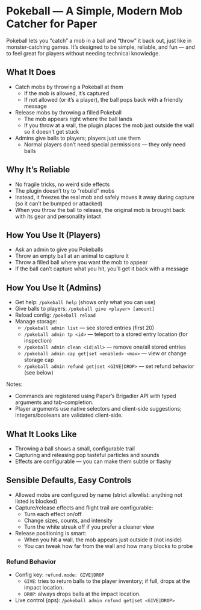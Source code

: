 # Pokeball — A Simple, Modern Mob Catcher for Paper

Pokeball lets you “catch” a mob in a ball and “throw” it back out, just like in monster‑catching games. It’s designed to be simple, reliable, and fun — and to feel great for players without needing technical knowledge.

## What It Does

- Catch mobs by throwing a Pokeball at them
  - If the mob is allowed, it’s captured
  - If not allowed (or it’s a player), the ball pops back with a friendly message
- Release mobs by throwing a filled Pokeball
  - The mob appears right where the ball lands
  - If you throw at a wall, the plugin places the mob just outside the wall so it doesn’t get stuck
- Admins give balls to players; players just use them
  - Normal players don’t need special permissions — they only need balls

## Why It’s Reliable

- No fragile tricks, no weird side effects
- The plugin doesn’t try to “rebuild” mobs
- Instead, it freezes the real mob and safely moves it away during capture (so it can’t be bumped or attacked)
- When you throw the ball to release, the original mob is brought back with its gear and personality intact

## How You Use It (Players)

- Ask an admin to give you Pokeballs
- Throw an empty ball at an animal to capture it
- Throw a filled ball where you want the mob to appear
- If the ball can’t capture what you hit, you’ll get it back with a message

## How You Use It (Admins)

- Get help: `/pokeball help` (shows only what you can use)
- Give balls to players: `/pokeball give <player> [amount]`
- Reload config: `/pokeball reload`
- Manage storage:
  - `/pokeball admin list` — see stored entries (first 20)
  - `/pokeball admin tp <id>` — teleport to a stored entry location (for inspection)
  - `/pokeball admin clean <id|all>` — remove one/all stored entries
  - `/pokeball admin cap get|set <enabled> <max>` — view or change storage cap
  - `/pokeball admin refund get|set <GIVE|DROP>` — set refund behavior (see below)

Notes:
- Commands are registered using Paper’s Brigadier API with typed arguments and tab-completion.
- Player arguments use native selectors and client-side suggestions; integers/booleans are validated client-side.

## What It Looks Like

- Throwing a ball shows a small, configurable trail
- Capturing and releasing pop tasteful particles and sounds
- Effects are configurable — you can make them subtle or flashy

## Sensible Defaults, Easy Controls

- Allowed mobs are configured by name (strict allowlist: anything not listed is blocked)
- Capture/release effects and flight trail are configurable:
  - Turn each effect on/off
  - Change sizes, counts, and intensity
  - Turn the white streak off if you prefer a cleaner view
- Release positioning is smart:
  - When you hit a wall, the mob appears just outside it (not inside)
  - You can tweak how far from the wall and how many blocks to probe

### Refund Behavior

- Config key: `refund.mode: GIVE|DROP`
  - `GIVE`: tries to return balls to the player inventory; if full, drops at the impact location.
  - `DROP`: always drops balls at the impact location.
- Live control (ops): `/pokeball admin refund get|set <GIVE|DROP>`
